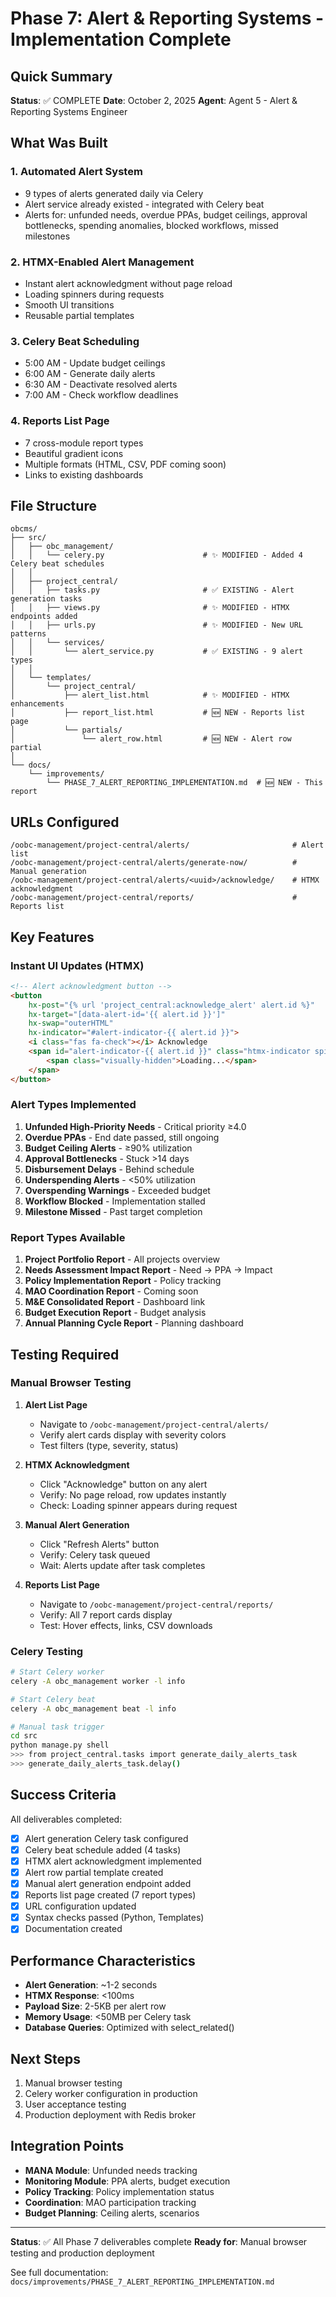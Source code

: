 # Phase 7: Alert & Reporting Systems - Implementation Complete

## Quick Summary

**Status**: ✅ COMPLETE
**Date**: October 2, 2025
**Agent**: Agent 5 - Alert & Reporting Systems Engineer

## What Was Built

### 1. Automated Alert System
- 9 types of alerts generated daily via Celery
- Alert service already existed - integrated with Celery beat
- Alerts for: unfunded needs, overdue PPAs, budget ceilings, approval bottlenecks, spending anomalies, blocked workflows, missed milestones

### 2. HTMX-Enabled Alert Management
- Instant alert acknowledgment without page reload
- Loading spinners during requests
- Smooth UI transitions
- Reusable partial templates

### 3. Celery Beat Scheduling
- 5:00 AM - Update budget ceilings
- 6:00 AM - Generate daily alerts
- 6:30 AM - Deactivate resolved alerts
- 7:00 AM - Check workflow deadlines

### 4. Reports List Page
- 7 cross-module report types
- Beautiful gradient icons
- Multiple formats (HTML, CSV, PDF coming soon)
- Links to existing dashboards

## File Structure

```
obcms/
├── src/
│   ├── obc_management/
│   │   └── celery.py                      # ✨ MODIFIED - Added 4 Celery beat schedules
│   │
│   ├── project_central/
│   │   ├── tasks.py                       # ✅ EXISTING - Alert generation tasks
│   │   ├── views.py                       # ✨ MODIFIED - HTMX endpoints added
│   │   ├── urls.py                        # ✨ MODIFIED - New URL patterns
│   │   └── services/
│   │       └── alert_service.py           # ✅ EXISTING - 9 alert types
│   │
│   └── templates/
│       └── project_central/
│           ├── alert_list.html            # ✨ MODIFIED - HTMX enhancements
│           ├── report_list.html           # 🆕 NEW - Reports list page
│           └── partials/
│               └── alert_row.html         # 🆕 NEW - Alert row partial
│
└── docs/
    └── improvements/
        └── PHASE_7_ALERT_REPORTING_IMPLEMENTATION.md  # 🆕 NEW - This report
```

## URLs Configured

```
/oobc-management/project-central/alerts/                       # Alert list
/oobc-management/project-central/alerts/generate-now/          # Manual generation
/oobc-management/project-central/alerts/<uuid>/acknowledge/    # HTMX acknowledgment
/oobc-management/project-central/reports/                      # Reports list
```

## Key Features

### Instant UI Updates (HTMX)
```html
<!-- Alert acknowledgment button -->
<button
    hx-post="{% url 'project_central:acknowledge_alert' alert.id %}"
    hx-target="[data-alert-id='{{ alert.id }}']"
    hx-swap="outerHTML"
    hx-indicator="#alert-indicator-{{ alert.id }}">
    <i class="fas fa-check"></i> Acknowledge
    <span id="alert-indicator-{{ alert.id }}" class="htmx-indicator spinner-border spinner-border-sm ms-1">
        <span class="visually-hidden">Loading...</span>
    </span>
</button>
```

### Alert Types Implemented

1. **Unfunded High-Priority Needs** - Critical priority ≥4.0
2. **Overdue PPAs** - End date passed, still ongoing
3. **Budget Ceiling Alerts** - ≥90% utilization
4. **Approval Bottlenecks** - Stuck >14 days
5. **Disbursement Delays** - Behind schedule
6. **Underspending Alerts** - <50% utilization
7. **Overspending Warnings** - Exceeded budget
8. **Workflow Blocked** - Implementation stalled
9. **Milestone Missed** - Past target completion

### Report Types Available

1. **Project Portfolio Report** - All projects overview
2. **Needs Assessment Impact Report** - Need → PPA → Impact
3. **Policy Implementation Report** - Policy tracking
4. **MAO Coordination Report** - Coming soon
5. **M&E Consolidated Report** - Dashboard link
6. **Budget Execution Report** - Budget analysis
7. **Annual Planning Cycle Report** - Planning dashboard

## Testing Required

### Manual Browser Testing

1. **Alert List Page**
   - Navigate to `/oobc-management/project-central/alerts/`
   - Verify alert cards display with severity colors
   - Test filters (type, severity, status)

2. **HTMX Acknowledgment**
   - Click "Acknowledge" button on any alert
   - Verify: No page reload, row updates instantly
   - Check: Loading spinner appears during request

3. **Manual Alert Generation**
   - Click "Refresh Alerts" button
   - Verify: Celery task queued
   - Wait: Alerts update after task completes

4. **Reports List Page**
   - Navigate to `/oobc-management/project-central/reports/`
   - Verify: All 7 report cards display
   - Test: Hover effects, links, CSV downloads

### Celery Testing

```bash
# Start Celery worker
celery -A obc_management worker -l info

# Start Celery beat
celery -A obc_management beat -l info

# Manual task trigger
cd src
python manage.py shell
>>> from project_central.tasks import generate_daily_alerts_task
>>> generate_daily_alerts_task.delay()
```

## Success Criteria

All deliverables completed:

- [x] Alert generation Celery task configured
- [x] Celery beat schedule added (4 tasks)
- [x] HTMX alert acknowledgment implemented
- [x] Alert row partial template created
- [x] Manual alert generation endpoint added
- [x] Reports list page created (7 report types)
- [x] URL configuration updated
- [x] Syntax checks passed (Python, Templates)
- [x] Documentation created

## Performance Characteristics

- **Alert Generation**: ~1-2 seconds
- **HTMX Response**: <100ms
- **Payload Size**: 2-5KB per alert row
- **Memory Usage**: <50MB per Celery task
- **Database Queries**: Optimized with select_related()

## Next Steps

1. Manual browser testing
2. Celery worker configuration in production
3. User acceptance testing
4. Production deployment with Redis broker

## Integration Points

- **MANA Module**: Unfunded needs tracking
- **Monitoring Module**: PPA alerts, budget execution
- **Policy Tracking**: Policy implementation status
- **Coordination**: MAO participation tracking
- **Budget Planning**: Ceiling alerts, scenarios

---

**Status**: ✅ All Phase 7 deliverables complete
**Ready for**: Manual browser testing and production deployment

See full documentation: `docs/improvements/PHASE_7_ALERT_REPORTING_IMPLEMENTATION.md`
